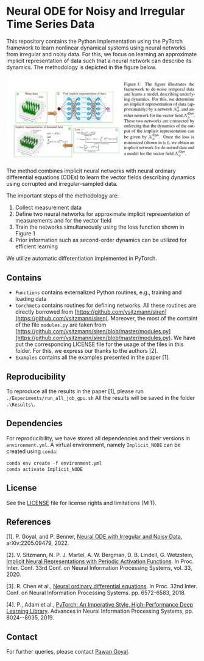 # Neural ODE for Noisy and Irregular Time Series Data

This repository contains the Python implementation using the PyTorch framework to learn nonlinear dynamical systems using neural networks from irregular and noisy data. For this, we focus on learning an approximate implicit representation of data such that a neural network can describe its dynamics. The methodology is depicted in the figure below.

<p align="center">
<img src="Img/Methodology.png"
     alt="Implicit network combined NeuralODEs"
     width="700"/>
</p>
     
The method combines implicit neural networks with neural ordinary differential equations (ODEs) to learn the vector fields describing dynamics using corrupted and irregular-sampled data.

The important steps of the methodology are:

1. Collect measurement data  
2. Define two neural networks for approximate implicit representation of measurements and for the vector field
3. Train the networks simultaneously using the loss function shown in Figure 1
4. Prior information such as second-order dynamics can be utilized for efficient learning
 	
We utilize automatic differentiation implemented in PyTorch. 

## Contains
* `Functions` contains externalized Python routines, e.g., training and loading data
* `torchmeta` contains routines for defining networks. All these routines are directly borrowed from [https://github.com/vsitzmann/siren](https://github.com/vsitzmann/siren).  Moreover, the most of the containt of the file `modules.py` are taken from [https://github.com/vsitzmann/siren/blob/master/modules.py](https://github.com/vsitzmann/siren/blob/master/modules.py). We have put the corresponding LICENSE file for the usage of the files in this folder. For this, we express our thanks to the authors [2].
* `Examples` contains all the examples presented in the paper [1]. 

## Reproducibility 
To reproduce all the results in the paper [1], please run `./Experiments/run_all_job_gpu.sh` All the results will be saved in the folder ```.\Results\```.

## Dependencies
For reproducibility, we have stored all dependencies and their versions in `environment.yml`. A virtual environment, namely `Implicit_NODE` can be created using `conda`:
 
 ```
 conda env create -f environment.yml
 conda activate Implicit_NODE
 ``` 

## License
See the [LICENSE](LICENSE) file for license rights and limitations (MIT). 

## References
[1]. P. Goyal, and P. Benner, [Neural ODE with Irregular and Noisy Data](https://arxiv.org/abs/2205.09479), arXiv:2205.09479, 2022.

[2]. V. Sitzmann, N. P. J. Martel, A. W. Bergman, D. B. Lindell, G. Wetzstein, [Implicit Neural Representations with Periodic Activation Functions](https://proceedings.neurips.cc/paper/2020/file/53c04118df112c13a8c34b38343b9c10-Paper.pdf). In Proc. Inter. Conf. 33rd Conf. on Neural Information Processing Systems, vol. 33, 2020.

[3]. R. Chen et al., [Neural ordinary differential equations](https://dl.acm.org/doi/abs/10.5555/3327757.3327764). In Proc. 32nd Inter. Conf. on Neural Information Processing Systems. pp. 6572-6583, 2018.

[4]. P., Adam et al., [PyTorch: An Imperative Style, High-Performance Deep Learning Library](http://papers.neurips.cc/paper/9015-pytorch-an-imperative-style-high-performance-deep-learning-library.pdf). Advances in Neural Information Processing Systems, pp. 8024--8035, 2019.

## Contact
For further queries, please contact [Pawan Goyal](mailto:goyalp@mpi-magdeburg.mpg.de). 





